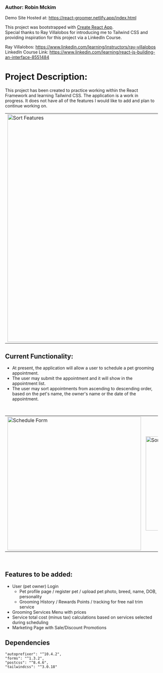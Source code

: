 ### Author: Robin Mckim

Demo Site Hosted at: https://react-groomer.netlify.app/index.html

This project was bootstrapped with [Create React App](https://github.com/facebook/create-react-app). <br />
Special thanks to Ray Villalobos for introducing me to Tailwind CSS and providing inspiration for this project via a LinkedIn Course.

Ray Villalobos: https://www.linkedin.com/learning/instructors/ray-villalobos <br />
LinkedIn Course Link: https://www.linkedin.com/learning/react-js-building-an-interface-8551484

# Project Description:

This project has been created to practice working within the React Framework and learning Tailwind CSS. The application is a work in progress. It does not have all of the features I would like to add and plan to continue working on.

<table align="center"> 
  <tr>
    <td>
      <img align="center" title="Sort Features" width = "750px" 
           src="https://user-images.githubusercontent.com/84540978/153811687-4fd07f1d-3a81-4354-9ecf-ba13b00f2c7f.jpg" />
    </td>
  </tr>
</table>

## Current Functionality:

- At present, the application will allow a user to schedule a pet grooming appointment.
- The user may submit the appointment and it will show in the appointment list.
- The user may sort appointments from ascending to descending order, based on the pet's name, the owner's name or the date of the appointment.

<br />

<table align="center"> 
  <tr>
    <td>
      <img align="center" title="Schedule Form" width = "440px" 
           src="https://user-images.githubusercontent.com/84540978/153812149-76ac9e3f-8407-4a3c-b9d6-ae84af420b32.jpg" />
    </td>
    <td>
      <img align="center" title="Sort Features" width = "310px" 
           src="https://user-images.githubusercontent.com/84540978/153812165-5607aff2-bd49-47f7-a526-c11db2c3d0c2.jpg" />
    </td>
</tr>
</table>

<br />

## Features to be added:

- User (pet owner) Login
  - Pet profile page / register pet / upload pet photo, breed, name, DOB, personality
  - Grooming History / Rewards Points / tracking for free nail trim service
- Grooming Services Menu with prices
- Service total cost (minus tax) calculations based on services selected during scheduling
- Marketing Page with Sale/Discount Promotions

## Dependencies

    "autoprefixer": "^10.4.2",
    "forms": "^1.3.2",
    "postcss": "^8.4.6",
    "tailwindcss": "^3.0.18"
